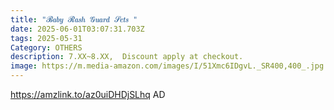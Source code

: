 ```yaml
---
title: "𝓑𝒂𝒃𝒚 𝓡𝒂𝒔𝒉 𝓖𝒖𝒂𝒓𝒅 𝓢𝒆𝒕𝒔 "
date: 2025-06-01T03:07:31.703Z
tags: 2025-05-31
Category: OTHERS
description: 7.XX~8.XX,  Discount apply at checkout.
image: https://m.media-amazon.com/images/I/51Xmc6IDgvL._SR400,400_.jpg
---
```

https://amzlink.to/az0uiDHDjSLhq  AD